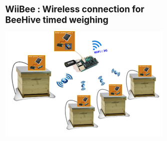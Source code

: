# WiiBee : Wireless connection for BeeHive timed weighing


<img src="image5008-9-3-0.png" alt="G Almuneau" width="600" />
